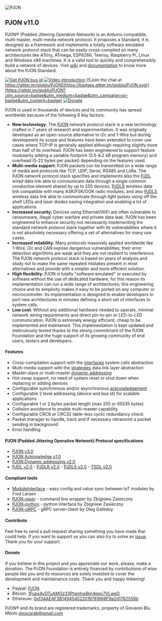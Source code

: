 
![PJON](http://www.gioblu.com/PJON/PJON-github-header-tiny.png)
## PJON v11.0
PJON® (Padded Jittering Operative Network) is an Arduino compatible, multi-master, multi-media network protocol. It proposes a Standard, it is designed as a framework and implements a totally software emulated network protocol stack that can be easily cross-compiled on many architectures like ATtiny, ATmega, ESP8266, Teensy, Raspberry Pi, Linux and Windows x86 machines. It is a valid tool to quickly and comprehensibly build a network of devices. Visit [wiki](https://github.com/gioblu/PJON/wiki) and [documentation](documentation/README.md) to know more about the PJON Standard.

[![Get PJON bus id](https://img.shields.io/badge/GET-PJON%20bus%20id-lightgrey.svg)](http://www.pjon.org/get-bus-id.php)
[![Video introduction](https://img.shields.io/badge/PJON-video%20introduction-blue.svg)](https://www.youtube.com/watch?v=vjc4ZF5own8)
[![Join the chat at https://gitter.im/gioblu/PJON](https://badges.gitter.im/gioblu/PJON.svg)](https://gitter.im/gioblu/PJON?utm_source=badge&utm_medium=badge&utm_campaign=pr-badge&utm_content=badge) [![Donate](https://img.shields.io/badge/DONATE-Paypal-green.svg)](https://www.paypal.me/PJON)

PJON is used in thousands of devices and its community has spread worldwide because of the following 6 key factors:
- **New technology**: The [PJON](specification/PJON-protocol-specification-v3.0.md) network protocol stack is a new technology crafted in 7 years of research and experimentation. It was originally developed as an open-source alternative to i2c and 1-Wire but during development its scope and features have been extended to cover use cases where TCP-IP is generally applied although requiring slightly more than half of its overhead. PJON has been engineered to support feature modularity adding a variable footprint (3.5-8.2 kB program memory) and overhead (5-22 bytes per packet) depending on the features used.
- **Multi-media support**: PJON packets can be transmitted on a wide range of media and protocols like TCP, UDP, Serial, RS485 and LoRa. The PJON network protocol stack specifies and implements also the [PJDL](src/strategies/SoftwareBitBang/specification/PJDL-specification-v2.0.md) wired data link able to communicate data through a single common conductive element shared by up to 255 devices, [PJDLR](src/strategies/OverSampling/specification/PJDLR-specification-v2.0.md) wireless data link compatible with many ASK/FSK/OOK radio modules, and also [PJDLS](src/strategies/AnalogSampling/specification/PJDLS-specification-v1.0.md) wireless data link able to communicate through light pulses using off the shelf LEDs and laser diodes easing integration and enabling a lot of applications.
- **Increased security**: Devices using Ethernet/WiFi are often vulnerable to ransomware, illegal cyber warfare and private data leak. PJON has been engineered to enhance security not necessarily implementing the standard network protocol stack together with its vulnerabilities where it is not absolutely necessary offering a set of alternatives for many use cases.
- **Increased reliability**: Many protocols massively applied worldwide like 1-Wire, i2c and CAN expose dangerous vulnerabilities, their error detection algorithms are weak and they are not resilient to interference. The PJON network protocol stack is based on years of analysis and study not to make the same repeated mistakes present in most alternatives and provide with a simpler and more efficient solution.
- **High flexibility**: PJON is totally "software emulated" or executed by software without the use of dedicated hardware, for this reason its implementation can run a wide range of architectures; this engineering choice and its simplicity makes it easy to be ported on any computer or microcontroller. Its implementation is designed to enable developers to port new architectures in minutes defining a short set of interfaces to system calls.
- **Low cost**: Without any additional hardware needed to operate, minimal network wiring requirements and direct pin-to-pin or LED-to-LED communication, PJON is extremely energy efficient, cheap to be implemented and maintained. This implementation is kept updated and meticulously tested thanks to the strong commitment of the PJON Foundation and the huge support of its growing community of end users, testers and developers.

#### Features
- Cross-compilation support with the [interfaces](src/interfaces) system calls abstraction   
- Multi-media support with the [strategies](src/strategies) data link layer abstraction
- Master-slave or multi-master [dynamic addressing](specification/PJON-dynamic-addressing-specification-v2.0.md)
- Hot-swap support, no need of system reset or shut down when replacing or adding devices
- Configurable synchronous and/or asynchronous [acknowledgement](specification/PJON-protocol-acknowledge-specification-v1.0.md)
- Configurable 2 level addressing (device and bus id) for scalable applications
- Configurable 1 or 2 bytes packet length (max 255 or 65535 bytes)
- Collision avoidance to enable multi-master capability
- Configurable CRC8 or CRC32 table-less cyclic redundancy check
- Packet manager to handle, track and if necessary retransmit a packet sending in background
- Error handling

#### PJON (Padded Jittering Operative Network) Protocol specifications
- [PJON v3.0](specification/PJON-protocol-specification-v3.0.md)
- [PJON Acknowledge v1.0](specification/PJON-protocol-acknowledge-specification-v1.0.md)
- [PJON Dynamic addressing v2.0](specification/PJON-dynamic-addressing-specification-v2.0.md)
- [PJDL v2.0](src/strategies/SoftwareBitBang/specification/PJDL-specification-v2.0.md) - [PJDLR v2.0](src/strategies/OverSampling/specification/PJDLR-specification-v2.0.md) - [PJDLS v2.0](src/strategies/AnalogSampling/specification/PJDLS-specification-v2.0.md) - [TSDL v2.0](src/strategies/ThroughSerial/specification/TSDL-specification-v2.0.md)

#### Compliant tools
- [ModuleInterface](https://github.com/fredilarsen/ModuleInterface) - easy config and value sync between IoT modules by Fred Larsen
- [PJON-piper](https://github.com/Girgitt/PJON-piper) - command line wrapper by Zbigniew Zasieczny
- [PJON-python](https://github.com/Girgitt/PJON-python) - python interface by Zbigniew Zasieczny
- [PJON-gRPC](https://github.com/Galitskiy/PJON-gRPC) - gRPC server-client by Oleg Galitskiy

#### Contribute
Feel free to send a pull request sharing something you have made that could help. If you want to support us you can also try to solve an [issue](https://github.com/gioblu/PJON/issues). Thank you for your support.

#### Donate
If you believe in this project and you appreciate our work, please, make a
donation. The PJON Foundation is entirely financed by contributions of wise
people like you and its resources are solely invested to cover the development
and maintainance costs. Thank you and happy tinkering!
- Paypal: [PJON](https://www.paypal.me/PJON)
- Bitcoin: [1FupxAyDTuAMGz33PtwnhwBm4ppc7VLwpD](http://tny.im/btc/address.php?a=1FupxAyDTuAMGz33PtwnhwBm4ppc7VLwpD)
- Ethereum: [0xf34AEAF3B149454522019781668F9a2d1762559b](https://etherchain.org/account/0xf34AEAF3B149454522019781668F9a2d1762559b)

PJON® and its brand are registered trademarks, property of Giovanni Blu Mitolo gioscarab@gmail.com
